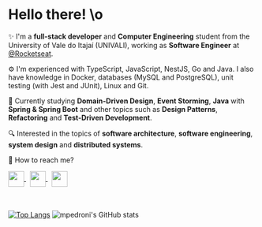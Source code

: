 # Hello there! \o

:sparkles: I'm a **full-stack developer** and **Computer Engineering** student from the University of Vale do Itajaí (UNIVALI), working as **Software Engineer** at <a href="https://github.com/Rocketseat">@Rocketseat</a>.

:gear: I'm experienced with TypeScript, JavaScript, NestJS, Go and Java. I also have knowledge in Docker, databases (MySQL and PostgreSQL), unit testing (with Jest and JUnit), Linux and Git.

:seedling: Currently studying **Domain-Driven Design**, **Event Storming**, **Java** with **Spring & Spring Boot** and other topics such as **Design Patterns**, **Refactoring** and **Test-Driven Development**.

:mag: Interested in the topics of **software architecture**, **software engineering**, **system design** and **distributed systems**.

:link: How to reach me?

<a href="https://www.linkedin.com/in/matheus-pedroni">
  <img src="https://cdn-icons-png.flaticon.com/512/174/174857.png" width="32" align="center" />
</a>&nbsp;
<a href="mailto:mpedroni77@gmail.com">
  <img src="https://logodownload.org/wp-content/uploads/2018/03/gmail-logo-2-1.png" width="32" align="center" />
</a>&nbsp;
<a href="https://twitter.com/_mpedroni">
  <img src="https://logodownload.org/wp-content/uploads/2014/09/twitter-logo-4.png" width="32" align="center" />
</a>

<br />
<br />
<br />

<!--
<details open>
<summary>:books: Tech books I read in 2022</summary>

- [ ] (reading) [Extreme Programming Explained: Embrace Change](https://a.co/d/iNoJiBG), by Kent Beck
- [ ] (reading) [Design Patterns: Elements of Reusable Object-Oriented Software](https://www.amazon.com/-/pt/dp/0201633612/ref=tmm_hrd_swatch_0?_encoding=UTF8&qid=1659045339&sr=1-1&language=en_US), by Erich Gamma *et al*
- [x] [Grokking Algorithms: An Illustrated Guide for Programmers and Other Curious People](https://a.co/d/6aU7G6j), by Aditya Bhargava
- [x] [Domain-Driven Design: Tackling Complexity in the Heart of Software](https://a.co/d/2QdLLoe), by Eric Evans
- [x] [The Pragmatic Programmer: Your Journey To Mastery](https://www.amazon.com/-/pt/dp/0135957052/ref=tmm_hrd_swatch_0?_encoding=UTF8&qid=1659045511&sr=1-1&language=en_US), by David Thomas and Andrew Hunt
- [x] [Arquitetura Limpa na Prática](https://www.otaviolemos.com.br), by Otavio Lemos
- [x] [Clean Architecture: A Craftsman's Guide to Software Structure and Design](https://www.amazon.com/-/pt/dp/0134494164/ref=sr_1_1?keywords=clean+architecture&qid=1659045265&s=books&sprefix=clean+%2Cstripbooks-intl-ship%2C207&sr=1-1&language=en_US), by Robert C. Martin
- [x] [Test Driven Development: By Example](https://www.amazon.com/-/pt/dp/0321146530/ref=sr_1_1?keywords=test+driven+development&qid=1659045199&s=books&sprefix=test+driven+%2Cstripbooks-intl-ship%2C206&sr=1-1&language=en_US), by Kent Beck
- [x] [Clean Code: A Handbook of Agile Software Craftsmanship](https://www.amazon.com/-/pt/dp/0132350882/ref=sr_1_1?keywords=clean+code&qid=1659045071&s=books&sprefix=clean+code%2Cstripbooks-intl-ship%2C242&sr=1-1&language=en_US), by Robert C. Martin

</details>

<details open>
<summary>:books: Non-tech books I read in 2022</summary>

- [x] [The Hobbit](https://a.co/d/cnt6L7b), by J.R.R. Tolkien
- [x] [A Brief History of Time](https://www.amazon.com/Brief-History-Time-Other-Essays/dp/0553109537/ref=tmm_hrd_swatch_0?_encoding=UTF8&qid=1659047834&sr=8-1&language=en_US), by Stephen Hawking
- [x] [The Drunkard's Walk: How Randomness Rules Our Lives](https://www.amazon.com/The-Drunkards-Walk-audiobook/dp/B001BSJHRC/ref=sr_1_1?keywords=the+drunkards+walk&qid=1659048049&sprefix=the+drunk%2Caps%2C315&sr=8-1&language=en_US), by Leonard Mlodinow

</details>

<br />
!-->

[![Top Langs](https://github-readme-stats.vercel.app/api/top-langs/?username=mpedroni&theme=dracula&hide_border=true&layout=compact)](https://github.com/mpedroni)
![mpedroni's GitHub stats](https://github-readme-stats.vercel.app/api?username=mpedroni&theme=dracula&hide_border=true&show_icons=true&custom_title=My%20GitHub%20Stats)
